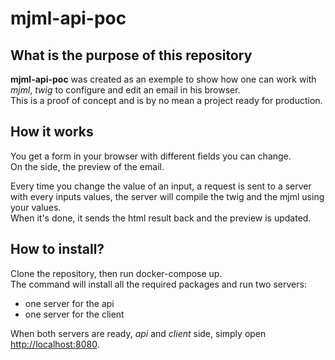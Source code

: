 # mjml-api-poc

## What is the purpose of this repository
**mjml-api-poc** was created as an exemple to show how one can work with *mjml*, *twig* to configure and edit an email in his browser.  
This is a proof of concept and is by no mean a project ready for production.

## How it works
You get a form in your browser with different fields you can change.  
On the side, the preview of the email.

Every time you change the value of an input, a request is sent to a server with every inputs values, the server will compile the twig and the mjml using your values.  
When it's done, it sends the html result back and the preview is updated.

## How to install?
Clone the repository, then run docker-compose up.  
The command will install all the required packages and run two servers:
- one server for the api
- one server for the client

When both servers are ready, *api* and *client* side, simply open [http://localhost:8080](http://localhost:8080).
